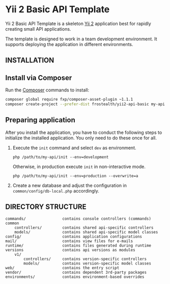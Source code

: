 Yii 2 Basic API Template
===============================

Yii 2 Basic API Template is a skeleton [Yii 2](http://www.yiiframework.com) application best for rapidly
creating small API applications.

The template is designed to work in a team development environment. 
It supports deploying the application in different environments.

INSTALLATION
------------

## Install via Composer

Run the [Composer](http://getcomposer.org) commands to install:

```bash
composer global require fxp/composer-asset-plugin ~1.1.1
composer create-project --prefer-dist frostealth/yii2-api-basic my-api
```

## Preparing application

After you install the application, you have to conduct the following steps to initialize
the installed application. You only need to do these once for all.

1. Execute the `init` command and select `dev` as environment.

   ```
   php /path/to/my-api/init --env=development
   ```

   Otherwise, in production execute `init` in non-interactive mode.

   ```
   php /path/to/my-api/init --env=production --overwrite=a
   ```

2. Create a new database and adjust the configuration in `common/config/db-local.php` accordingly.

DIRECTORY STRUCTURE
-------------------

```
commands/                contains console controllers (commands)
common
    controllers/         contains shared api-specific controllers
    models/              contains shared api-specific model classes
config/                  contains application configurations
mail/                    contains view files for e-mails
runtime/                 contains files generated during runtime
versions                 contains api versions as modules
    v1/
        controllers/     contains version-specific controllers
        models/          contains version-specific model classes
web/                     contains the entry script
vendor/                  contains dependent 3rd-party packages
environments/            contains environment-based overrides
```
